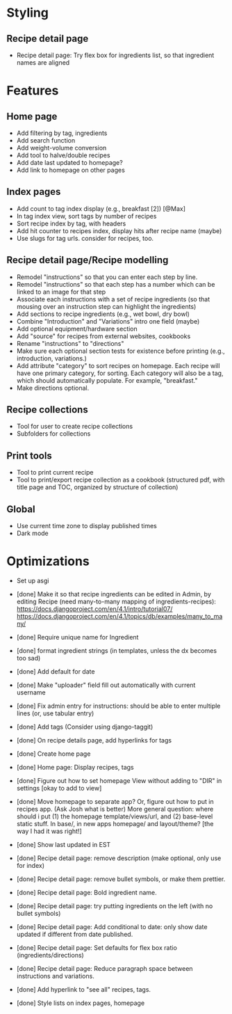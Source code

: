 # Styling
## Recipe detail page
- Recipe detail page: Try flex box for ingredients list, so that ingredient names are aligned

# Features

## Home page
- Add filtering by tag, ingredients
- Add search function
- Add weight-volume conversion
- Add tool to halve/double recipes
- Add date last updated to homepage?
- Add link to homepage on other pages

## Index pages
- Add count to tag index display (e.g., breakfast [2]) [@Max]
- In tag index view, sort tags by number of recipes
- Sort recipe index by tag, with headers
- Add hit counter to recipes index, display hits after recipe name (maybe)
- Use slugs for tag urls. consider for recipes, too.

## Recipe detail page/Recipe modelling
- Remodel "instructions" so that you can enter each step by line.
- Remodel "instructions" so that each step has a number which can be linked to an image for that step
- Associate each instructions with a set of recipe ingredients (so that mousing over an instruction step can highlight the ingredients)
- Add sections to recipe ingredients (e.g., wet bowl, dry bowl)
- Combine "Introduction" and "Variations" intro one field (maybe)
- Add optional equipment/hardware section
- Add "source" for recipes from external websites, cookbooks
- Rename "instructions" to "directions"
- Make sure each optional section tests for existence before printing (e.g., introduction, variations.)
- Add attribute "category" to sort recipes on homepage. Each recipe will have one primary category, for sorting. Each category will also be a tag, which should automatically populate. For example, "breakfast."
- Make directions optional.

## Recipe collections
- Tool for user to create recipe collections
- Subfolders for collections

## Print tools
- Tool to print current recipe
- Tool to print/export recipe collection as a cookbook (structured pdf, with title page and TOC, organized by structure of collection)

## Global
- Use current time zone to display published times
- Dark mode

# Optimizations
- Set up asgi

- [done] Make it so that recipe ingredients can be edited in Admin, by editing Recipe (need many-to-many mapping of ingredients-recipes): https://docs.djangoproject.com/en/4.1/intro/tutorial07/ https://docs.djangoproject.com/en/4.1/topics/db/examples/many_to_many/
- [done] Require unique name for Ingredient
- [done] format ingredient strings (in templates, unless the dx becomes too sad)
- [done] Add default for date
- [done] Make "uploader" field fill out automatically with current username
- [done] Fix admin entry for instructions: should be able to enter multiple lines (or, use tabular entry)
- [done] Add tags (Consider using django-taggit)
- [done] On recipe details page, add hyperlinks for tags
- [done] Create home page
- [done] Home page: Display recipes, tags
- [done] Figure out how to set homepage View without adding to "DIR" in settings [okay to add to view]
- [done] Move homepage to separate app? Or, figure out how to put in recipes app. (Ask Josh what is better) More general question: where should i put (1) the homepage template/views/url, and (2) base-level static stuff. In base/, in new apps homepage/ and layout/theme? [the way I had it was right!]
- [done] Show last updated in EST
- [done] Recipe detail page: remove description (make optional, only use for index)
- [done] Recipe detail page: remove bullet symbols, or make them prettier.
- [done] Recipe detail page: Bold ingredient name.
- [done] Recipe detail page: try putting ingredients on the left (with no bullet symbols)
- [done] Recipe detail page: Add conditional to date: only show date updated if different from date published.
- [done] Recipe detail page: Set defaults for flex box ratio (ingredients/directions)
- [done] Recipe detail page: Reduce paragraph space between instructions and variations.
- [done] Add hyperlink to "see all" recipes, tags.
- [done] Style lists on index pages, homepage
